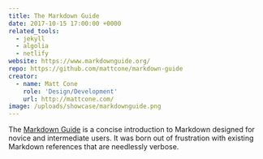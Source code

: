 ```yaml
---
title: The Markdown Guide
date: 2017-10-15 17:00:00 +0000
related_tools:
  - jekyll
  - algolia
  - netlify
website: https://www.markdownguide.org/
repo: https://github.com/mattcone/markdown-guide
creator:
  - name: Matt Cone
    role: 'Design/Development'
    url: http://mattcone.com/
image: /uploads/showcase/markdownguide.png
---
```


The [Markdown Guide](https://www.markdownguide.org/) is a concise introduction to Markdown designed for novice and intermediate users. It was born out of frustration with existing Markdown references that are needlessly verbose.
